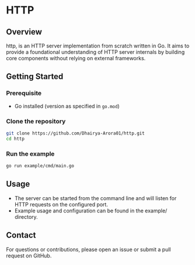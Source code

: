 # HTTP

## Overview
http, is an HTTP server implementation from scratch written in Go. It aims to provide a foundational understanding of HTTP server internals by building core components without relying on external frameworks.

## Getting Started

### Prerequisite

- Go installed (version as specified in `go.mod`)

### Clone the repository

```bash
git clone https://github.com/Dhairya-Arora01/http.git
cd http
```

### Run the example

```bash
go run example/cmd/main.go
```

## Usage

- The server can be started from the command line and will listen for HTTP requests on the configured port.
- Example usage and configuration can be found in the example/ directory.

## Contact
For questions or contributions, please open an issue or submit a pull request on GitHub.
